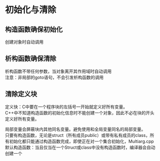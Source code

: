# 初始化与清除
## 构造函数确保初始化
创建对象时自动调用
## 析构函数确保清除
析构函数不带任何参数，当对象离开其作用域时自动调用  
注意：非局部的goto语句，不会引发析构函数的调用
## 清除定义块
定义快：C中要在一个程序块的左括号一开始就定义好所有变量。  
C++中不知道构造函数的初始化信息时不能创建一个对象，因此不必在块的开头定义好所有变量。  

局部变量会屏蔽块内其他同名变量。避免使用和全局变量同名的局部变量。  
只要有构造函数，无论是struct（所有成员public）或带有私有成员的class，所有初始化都只能通过构造函数完成，即使正在对一个集合初始化，Multiarg.cpp  
默认构造函数：当且仅当在一个Struct或class中没有构造函数时，编译器会自动创建一个